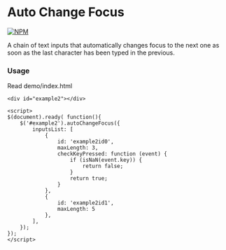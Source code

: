 # Auto Change Focus
[![NPM](https://nodei.co/npm/auto_change_focus.png)](https://npmjs.org/package/auto_change_focus)

A chain of text inputs that automatically changes focus to the next one as soon as the last character has been typed in the previous.

### Usage

Read demo/index.html

```
<div id="example2"></div>

<script>
$(document).ready( function(){
    $('#example2').autoChangeFocus({
        inputsList: [
            {
                id: 'example2id0',
                maxLength: 3,
                checkKeyPressed: function (event) {
                    if (isNaN(event.key)) {
                        return false;
                    }
                    return true;
                }
            },
            {
                id: 'example2id1',
                maxLength: 5
            },
        ],
    });
});
</script>

```


